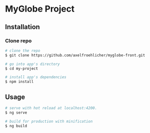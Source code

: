 # MyGlobe Project

## Installation

### Clone repo

``` bash
# clone the repo
$ git clone https://github.com/axelfroehlicher/myglobe-front.git

# go into app's directory
$ cd my-project

# install app's dependencies
$ npm install
```

## Usage

``` bash
# serve with hot reload at localhost:4200.
$ ng serve

# build for production with minification
$ ng build
```
